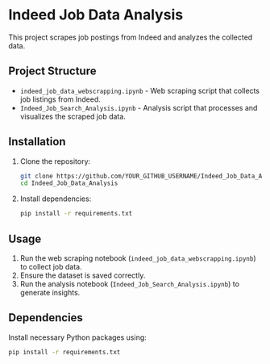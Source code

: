 # Indeed Job Data Analysis

This project scrapes job postings from Indeed and analyzes the collected data.

## Project Structure

- `indeed_job_data_webscrapping.ipynb` - Web scraping script that collects job listings from Indeed.
- `Indeed_Job_Search_Analysis.ipynb` - Analysis script that processes and visualizes the scraped job data.

## Installation

1. Clone the repository:
   ```bash
   git clone https://github.com/YOUR_GITHUB_USERNAME/Indeed_Job_Data_Analysis.git
   cd Indeed_Job_Data_Analysis
   ```

2. Install dependencies:
   ```bash
   pip install -r requirements.txt
   ```

## Usage

1. Run the web scraping notebook (`indeed_job_data_webscrapping.ipynb`) to collect job data.
2. Ensure the dataset is saved correctly.
3. Run the analysis notebook (`Indeed_Job_Search_Analysis.ipynb`) to generate insights.

## Dependencies

Install necessary Python packages using:

```bash
pip install -r requirements.txt
```
